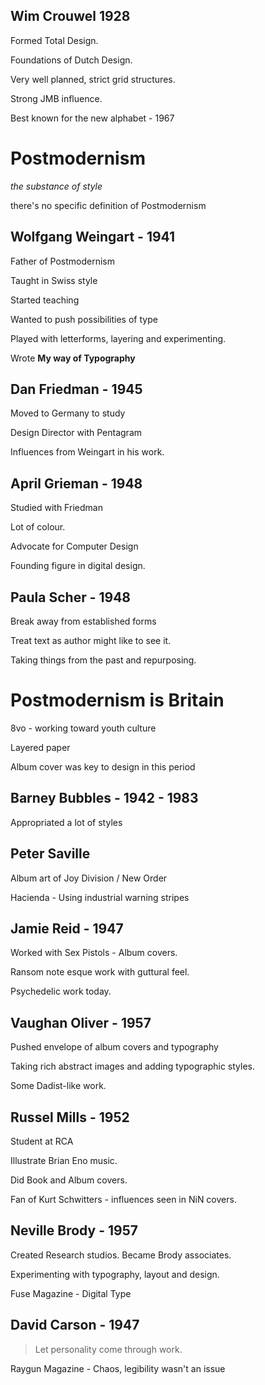 ## Wim Crouwel 1928 

Formed Total Design.

Foundations of Dutch Design.

Very well planned, strict grid structures.

Strong JMB influence.

Best known for the new alphabet - 1967

# Postmodernism

*the substance of style*

there's no specific definition of Postmodernism

## Wolfgang Weingart - 1941

Father of Postmodernism

Taught in Swiss style

Started teaching

Wanted to push possibilities of type

Played with letterforms, layering and experimenting.

Wrote **My way of Typography**

## Dan Friedman - 1945

Moved to Germany to study

Design Director with Pentagram

Influences from Weingart in his work.

## April Grieman - 1948

Studied with Friedman

Lot of colour.

Advocate for Computer Design

Founding figure in digital design.

## Paula Scher - 1948

Break away from established forms

Treat text as author might like to see it.

Taking things from the past and repurposing.

# Postmodernism is Britain

8vo - working toward youth culture

Layered paper

Album cover was key to design in this period

## Barney Bubbles  - 1942 - 1983

Appropriated a lot of styles

## Peter Saville

Album art of Joy Division / New Order

Hacienda - Using industrial warning stripes

## Jamie Reid - 1947

Worked with Sex Pistols - Album covers.

Ransom note esque work with guttural feel.

Psychedelic work today.

## Vaughan Oliver - 1957

Pushed envelope of album covers and typography

Taking rich abstract images and adding typographic styles.

Some Dadist-like work.

## Russel Mills - 1952

Student at RCA

Illustrate Brian Eno music.

Did Book and Album covers.

Fan of Kurt Schwitters - influences seen in NiN covers.

## Neville Brody - 1957

Created Research studios. Became Brody associates.

Experimenting with typography, layout and design.

Fuse Magazine - Digital Type

## David Carson - 1947

> Let personality come through work.

Raygun Magazine - Chaos, legibility wasn't an issue
